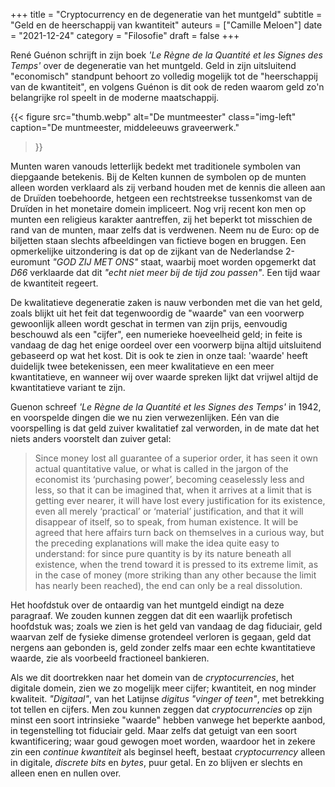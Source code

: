 +++
title    = "Cryptocurrency en de degeneratie van het muntgeld"
subtitle = "Geld en de heerschappij van kwantiteit"
auteurs  = ["Camille Meloen"]
date     = "2021-12-24"
category = "Filosofie"
draft    = false
+++

René Guénon schrijft in zijn boek _'Le Règne de la Quantité et les Signes des Temps'_ over de degeneratie van het muntgeld. Geld in zijn uitsluitend "economisch" standpunt behoort zo volledig mogelijk tot de "heerschappij van de kwantiteit", en volgens Guénon is dit ook de reden waarom geld zo'n belangrijke rol speelt in de moderne maatschappij.

{{< figure
	src="thumb.webp"
	alt="De muntmeester"
	class="img-left"
	caption="De muntmeester, middeleeuws graveerwerk."
>}}

Munten waren vanouds letterlijk bedekt met traditionele symbolen van diepgaande betekenis. Bij de Kelten kunnen de symbolen op de munten alleen worden verklaard als zij verband houden met de kennis die alleen aan de Druïden toebehoorde, hetgeen een rechtstreekse tussenkomst van de Druïden in het monetaire domein impliceert. Nog vrij recent kon men op munten een religieus karakter aantreffen, zij het beperkt tot misschien de rand van de munten, maar zelfs dat is verdwenen. Neem nu de Euro: op de biljetten staan slechts afbeeldingen van fictieve bogen en bruggen. Een opmerkelijke uitzondering is dat op de zijkant van de Nederlandse 2-euromunt _"GOD ZIJ MET ONS"_ staat, waarbij moet worden opgemerkt dat _D66_ verklaarde dat dit _"echt niet meer bij de tijd zou passen"_. Een tijd waar de kwantiteit regeert.

De kwalitatieve degeneratie zaken is nauw verbonden met die van het geld, zoals blijkt uit het feit dat tegenwoordig de "waarde" van een voorwerp gewoonlijk alleen wordt geschat in termen van zijn prijs, eenvoudig beschouwd als een "cijfer", een numerieke hoeveelheid geld; in feite is vandaag de dag het enige oordeel over een voorwerp bijna altijd uitsluitend gebaseerd op wat het kost. Dit is ook te zien in onze taal: 'waarde' heeft duidelijk twee betekenissen, een meer kwalitatieve en een meer kwantitatieve, en wanneer wij over waarde spreken lijkt dat vrijwel altijd de kwantitatieve variant te zijn.

Guenon schreef _'Le Règne de la Quantité et les Signes des Temps'_ in 1942, en voorspelde dingen die we nu zien verwezenlijken. Eén van die voorspelling is dat geld zuiver kwalitatief zal verworden, in de mate dat het niets anders voorstelt dan zuiver getal:

>Since money lost all guarantee of a superior order, it has seen it own actual quantitative value, or what is called in the jargon of the economist its ‘purchasing power’, becoming ceaselessly less and less, so that it can be imagined that, when it arrives at a limit that is getting ever nearer, it will have lost every justification for its existence, even all merely ‘practical’ or ‘material’ justification, and that it will disappear of itself, so to speak, from human existence. It will be agreed that here affairs turn back on themselves in a curious way, but the preceding explanations will make the idea quite easy to understand: for since pure quantity is by its nature beneath all existence, when the trend toward it is pressed to its extreme limit, as in the case of money (more striking than any other because the limit has nearly been reached), the end can only be a real dissolution.

Het hoofdstuk over de ontaardig van het muntgeld eindigt na deze paragraaf. We zouden kunnen zeggen dat dit een waarlijk profetisch hoofdstuk was; zoals we zien is het geld van vandaag de dag fiduciair, geld waarvan zelf de fysieke dimense grotendeel verloren is gegaan, geld dat nergens aan gebonden is, geld zonder zelfs maar een echte kwantitatieve waarde, zie als voorbeeld fractioneel bankieren.

Als we dit doortrekken naar het domein van de _cryptocurrencies_, het digitale domein, zien we zo mogelijk meer cijfer; kwantiteit, en nog minder kwaliteit. _"Digitaal"_, van het Latijnse _digitus_ _"vinger of teen"_, met betrekking tot tellen en cijfers. Men zou kunnen zeggen dat _cryptocurrencies_ op zijn minst een soort intrinsieke "waarde" hebben vanwege het beperkte aanbod, in tegenstelling tot fiduciair geld. Maar zelfs dat getuigt van een soort kwantificering; waar goud gewogen moet worden, waardoor het in zekere zin een _continue kwantiteit_ als beginsel heeft, bestaat _cryptocurrency_ alleen in digitale, _discrete_ _bits_ en _bytes_, puur getal. En zo blijven er slechts en alleen enen en nullen over.
